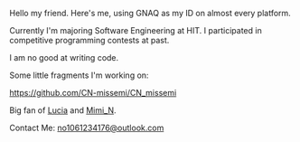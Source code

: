 Hello my friend. Here's me, using GNAQ as my ID on almost every platform.

Currently I'm majoring Software Engineering at HIT. I participated in competitive programming contests at past.

I am no good at writing code.

Some little fragments I'm working on:

https://github.com/CN-missemi/CN_missemi

Big fan of [Lucia](https://www.youtube.com/c/Luciaaa_Sings) and [Mimi_N](https://www.patreon.com/mimi_n/posts). 

Contact Me: no1061234176@outlook.com 
